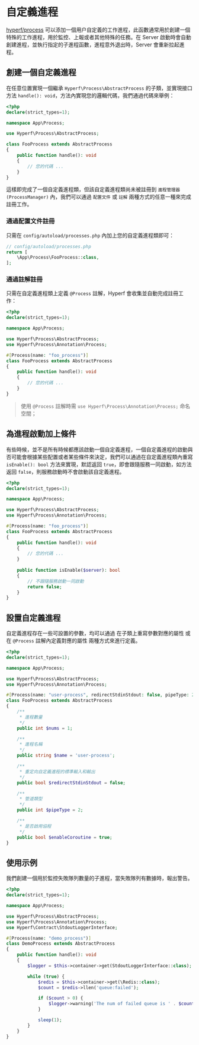 # 自定義進程

[hyperf/process](https://github.com/hyperf/process) 可以添加一個用户自定義的工作進程，此函數通常用於創建一個特殊的工作進程，用於監控、上報或者其他特殊的任務。在 Server 啟動時會自動創建進程，並執行指定的子進程函數，進程意外退出時，Server 會重新拉起進程。

## 創建一個自定義進程

在任意位置實現一個繼承 `Hyperf\Process\AbstractProcess` 的子類，並實現接口方法 `handle(): void`，方法內實現您的邏輯代碼，我們通過代碼來舉例：

```php
<?php
declare(strict_types=1);

namespace App\Process;

use Hyperf\Process\AbstractProcess;

class FooProcess extends AbstractProcess
{
    public function handle(): void
    {
        // 您的代碼 ...
    }
}
```

這樣即完成了一個自定義進程類，但該自定義進程類尚未被註冊到 `進程管理器(ProcessManager)` 內，我們可以通過 `配置文件` 或 `註解` 兩種方式的任意一種來完成註冊工作。

### 通過配置文件註冊

只需在 `config/autoload/processes.php` 內加上您的自定義進程類即可：

```php
// config/autoload/processes.php
return [
    \App\Process\FooProcess::class,
];
```

### 通過註解註冊

只需在自定義進程類上定義 `@Process` 註解，Hyperf 會收集並自動完成註冊工作：

```php
<?php
declare(strict_types=1);

namespace App\Process;

use Hyperf\Process\AbstractProcess;
use Hyperf\Process\Annotation\Process;

#[Process(name: "foo_process")]
class FooProcess extends AbstractProcess
{
    public function handle(): void
    {
        // 您的代碼 ...
    }
}
```

> 使用 `@Process` 註解時需 `use Hyperf\Process\Annotation\Process;` 命名空間；   

## 為進程啟動加上條件

有些時候，並不是所有時候都應該啟動一個自定義進程，一個自定義進程的啟動與否可能會根據某些配置或者某些條件來決定，我們可以通過在自定義進程類內重寫 `isEnable(): bool` 方法來實現，默認返回 `true`，即會跟隨服務一同啟動，如方法返回 `false`，則服務啟動時不會啟動該自定義進程。

```php
<?php
declare(strict_types=1);

namespace App\Process;

use Hyperf\Process\AbstractProcess;
use Hyperf\Process\Annotation\Process;

#[Process(name: "foo_process")]
class FooProcess extends AbstractProcess
{
    public function handle(): void
    {
        // 您的代碼 ...
    }
    
    public function isEnable($server): bool
    {
        // 不跟隨服務啟動一同啟動
        return false;   
    }
}
```

## 設置自定義進程

自定義進程存在一些可設置的參數，均可以通過 在子類上重寫參數對應的屬性 或 在 `@Process` 註解內定義對應的屬性 兩種方式來進行定義。

```php
<?php
declare(strict_types=1);

namespace App\Process;

use Hyperf\Process\AbstractProcess;
use Hyperf\Process\Annotation\Process;

#[Process(name: "user-process", redirectStdinStdout: false, pipeType: 2, enableCoroutine: true)]
class FooProcess extends AbstractProcess
{
    /**
     * 進程數量
     */
    public int $nums = 1;

    /**
     * 進程名稱
     */
    public string $name = 'user-process';

    /**
     * 重定向自定義進程的標準輸入和輸出
     */
    public bool $redirectStdinStdout = false;

    /**
     * 管道類型
     */
    public int $pipeType = 2;

    /**
     * 是否啟用協程
     */
    public bool $enableCoroutine = true;
}
```

## 使用示例

我們創建一個用於監控失敗隊列數量的子進程，當失敗隊列有數據時，報出警告。

```php
<?php
declare(strict_types=1);

namespace App\Process;

use Hyperf\Process\AbstractProcess;
use Hyperf\Process\Annotation\Process;
use Hyperf\Contract\StdoutLoggerInterface;

#[Process(name: "demo_process")]
class DemoProcess extends AbstractProcess
{
    public function handle(): void
    {
        $logger = $this->container->get(StdoutLoggerInterface::class);

        while (true) {
            $redis = $this->container->get(\Redis::class);
            $count = $redis->llen('queue:failed');

            if ($count > 0) {
                $logger->warning('The num of failed queue is ' . $count);
            }

            sleep(1);
        }
    }
}
```
